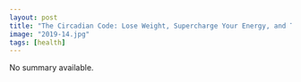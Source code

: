 ```yaml
---
layout: post
title: "The Circadian Code: Lose Weight, Supercharge Your Energy, and Transform Your Health from Morning to Midnight"
image: "2019-14.jpg"
tags: [health]
---
```


No summary available.